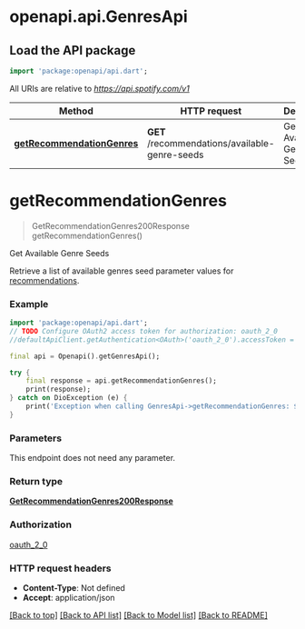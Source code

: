 # openapi.api.GenresApi

## Load the API package
```dart
import 'package:openapi/api.dart';
```

All URIs are relative to *https://api.spotify.com/v1*

Method | HTTP request | Description
------------- | ------------- | -------------
[**getRecommendationGenres**](GenresApi.md#getrecommendationgenres) | **GET** /recommendations/available-genre-seeds | Get Available Genre Seeds 


# **getRecommendationGenres**
> GetRecommendationGenres200Response getRecommendationGenres()

Get Available Genre Seeds 

Retrieve a list of available genres seed parameter values for [recommendations](/documentation/web-api/reference/get-recommendations). 

### Example
```dart
import 'package:openapi/api.dart';
// TODO Configure OAuth2 access token for authorization: oauth_2_0
//defaultApiClient.getAuthentication<OAuth>('oauth_2_0').accessToken = 'YOUR_ACCESS_TOKEN';

final api = Openapi().getGenresApi();

try {
    final response = api.getRecommendationGenres();
    print(response);
} catch on DioException (e) {
    print('Exception when calling GenresApi->getRecommendationGenres: $e\n');
}
```

### Parameters
This endpoint does not need any parameter.

### Return type

[**GetRecommendationGenres200Response**](GetRecommendationGenres200Response.md)

### Authorization

[oauth_2_0](../README.md#oauth_2_0)

### HTTP request headers

 - **Content-Type**: Not defined
 - **Accept**: application/json

[[Back to top]](#) [[Back to API list]](../README.md#documentation-for-api-endpoints) [[Back to Model list]](../README.md#documentation-for-models) [[Back to README]](../README.md)

